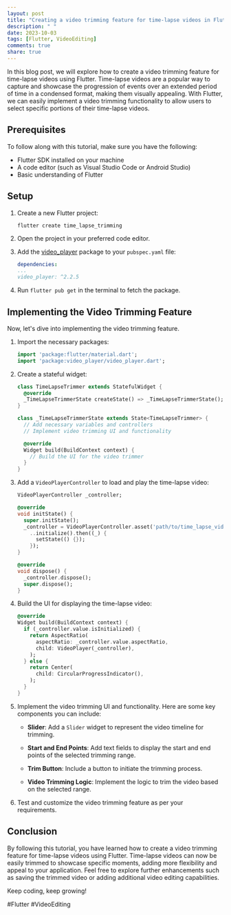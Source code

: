 ```yaml
---
layout: post
title: "Creating a video trimming feature for time-lapse videos in Flutter"
description: " "
date: 2023-10-03
tags: [Flutter, VideoEditing]
comments: true
share: true
---
```


In this blog post, we will explore how to create a video trimming feature for time-lapse videos using Flutter. Time-lapse videos are a popular way to capture and showcase the progression of events over an extended period of time in a condensed format, making them visually appealing. With Flutter, we can easily implement a video trimming functionality to allow users to select specific portions of their time-lapse videos.

## Prerequisites

To follow along with this tutorial, make sure you have the following:

- Flutter SDK installed on your machine
- A code editor (such as Visual Studio Code or Android Studio)
- Basic understanding of Flutter

## Setup

1. Create a new Flutter project:

   ```flutter
   flutter create time_lapse_trimming
   ```

2. Open the project in your preferred code editor.

3. Add the [video_player](https://pub.dev/packages/video_player) package to your `pubspec.yaml` file:

   ```yaml
   dependencies:
   ...
   video_player: ^2.2.5
   ```

4. Run `flutter pub get` in the terminal to fetch the package.

## Implementing the Video Trimming Feature

Now, let's dive into implementing the video trimming feature.

1. Import the necessary packages:

   ```dart
   import 'package:flutter/material.dart';
   import 'package:video_player/video_player.dart';
   ```

2. Create a stateful widget:

   ```dart
   class TimeLapseTrimmer extends StatefulWidget {
     @override
     _TimeLapseTrimmerState createState() => _TimeLapseTrimmerState();
   }

   class _TimeLapseTrimmerState extends State<TimeLapseTrimmer> {
     // Add necessary variables and controllers
     // Implement video trimming UI and functionality

     @override
     Widget build(BuildContext context) {
       // Build the UI for the video trimmer
     }
   }
   ```

3. Add a `VideoPlayerController` to load and play the time-lapse video:

   ```dart
   VideoPlayerController _controller;

   @override
   void initState() {
     super.initState();
     _controller = VideoPlayerController.asset('path/to/time_lapse_video.mp4')
       ..initialize().then((_) {
         setState(() {});
       });
   }

   @override
   void dispose() {
     _controller.dispose();
     super.dispose();
   }
   ```

4. Build the UI for displaying the time-lapse video:

   ```dart
   @override
   Widget build(BuildContext context) {
     if (_controller.value.isInitialized) {
       return AspectRatio(
         aspectRatio: _controller.value.aspectRatio,
         child: VideoPlayer(_controller),
       );
     } else {
       return Center(
         child: CircularProgressIndicator(),
       );
     }
   }
   ```

5. Implement the video trimming UI and functionality. Here are some key components you can include:

   - **Slider**: Add a `Slider` widget to represent the video timeline for trimming.

   - **Start and End Points**: Add text fields to display the start and end points of the selected trimming range.

   - **Trim Button**: Include a button to initiate the trimming process.

   - **Video Trimming Logic**: Implement the logic to trim the video based on the selected range.

6. Test and customize the video trimming feature as per your requirements.

## Conclusion

By following this tutorial, you have learned how to create a video trimming feature for time-lapse videos using Flutter. Time-lapse videos can now be easily trimmed to showcase specific moments, adding more flexibility and appeal to your application. Feel free to explore further enhancements such as saving the trimmed video or adding additional video editing capabilities.

Keep coding, keep growing!

#Flutter #VideoEditing